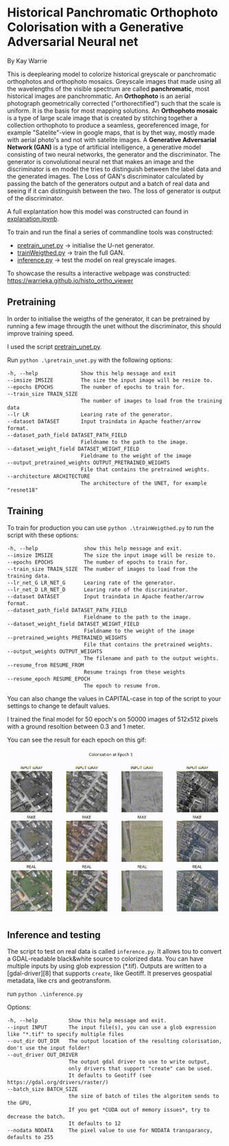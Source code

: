Historical Panchromatic Orthophoto Colorisation with a Generative Adversarial Neural net
=================================================================
By Kay Warrie

This is deeplearing model to colorize historical greyscale or panchromatic orthophotos and orthophoto mosaics. 
Greyscale images that made using all the wavelengths of the visible spectrum are called **panchromatic**, most historical images are panchrommatic. 
An **Orthophoto** is an aerial photograph geometrically corrected ("orthorectified") such that the scale is uniform. It is the basis for most mapping solutions.
An **Orthophoto mosaic** is a type of large scale image that is created by stitching together a collection orthophoto to produce a seamless, georeferenced image, for example "Satelite"-view in google maps, that is by thet way, mostly made with aerial photo's and not with satelite images. 
A **Generative Adversarial Network (GAN)** is a type of artificial intelligence, a generative model consisting of two neural networks, the generator and the discriminator. 
The generator is convolutional neural net that makes an image and the discriminator is en model the tries to distinguish between the label data and the generated images. 
The Loss of GAN's discriminator calculated by passing the batch of the generators output and a batch of real data and seeing if it can distinguish between the two. The loss of generator is output of the discriminator.

A full explantation how this model was constructed can found in [explanation.ipynb](explanation.ipynb).

To train and run the final a series of commandline tools was constructed:

- [pretrain_unet.py](pretrain_unet.py) -> initialise the U-net generator.
- [trainWeigthed.py](trainWeigthed.py) -> train the full GAN.
- [inference.py](inference.py) -> test the model on real greyscale images.

To showcase the results a interactive webpage was constructed: <https://warrieka.github.io/histo_ortho_viewer>

Pretraining 
-----------

In order to initialise the weigths of the generator, it can be pretrained by running a few image througth the unet without the discriminator, this should improve training speed. 

I used the script [pretrain_unet.py](pretrain_unet.py). 

Run `python .\pretrain_unet.py` with the following options: 

    -h, --help              Show this help message and exit
    --imsize IMSIZE         The size the input image will be resize to.
    --epochs EPOCHS         The number of epochs to train for.
    --train_size TRAIN_SIZE
                            The number of images to load from the training data
    --lr LR                 Learing rate of the generator.
    --dataset DATASET       Input traindata in Apache feather/arrow format.
    --dataset_path_field DATASET_PATH_FIELD
                            Fieldname to the path to the image.
    --dataset_weight_field DATASET_WEIGHT_FIELD
                            Fieldname to the weight of the image
    --output_pretrained_weights OUTPUT_PRETRAINED_WEIGHTS
                            File that contains the pretrained weights.
    --architecture ARCHITECTURE
                            The architecture of the UNET, for example "resnet18"


Training
------

To train for production you can use `python .\trainWeigthed.py` to run the script with these options:

    -h, --help               show this help message and exit.
    --imsize IMSIZE          The size the input image will be resize to.
    --epochs EPOCHS          The number of epochs to train for.
    --train_size TRAIN_SIZE  The number of images to load from the training data.
    --lr_net_G LR_NET_G      Learing rate of the generator.
    --lr_net_D LR_NET_D      Learing rate of the discriminator.
    --dataset DATASET        Input traindata in Apache feather/arrow format.
    --dataset_path_field DATASET_PATH_FIELD
                             Fieldname to the path to the image.
    --dataset_weight_field DATASET_WEIGHT_FIELD
                             Fieldname to the weight of the image
    --pretrained_weights PRETRAINED_WEIGHTS
                             File that contains the pretrained weights.
    --output_weights OUTPUT_WEIGHTS
                             The filename and path to the output weights.
    --resume_from RESUME_FROM
                             Resume traings from these weights
    --resume_epoch RESUME_EPOCH
                             The epoch to resume from.

You can also change the values in CAPITAL-case in top of the script to your settings to change te default values. 

I trained the final model for 50 epoch's on 50000 images of 512x512 pixels with a ground resoltion between 0.3 and 1 meter. 

You can see the result for each epoch on this gif: 

![](pic/training.gif)


Inference and testing
---------------------

The script to test on real data is called `inference.py`. 
It allows tou to convert a GDAL-readable black&white source to colorized data. 
You can have multiple inputs by using glob expression (*.tif). 
Outputs are written to a [gdal-driver][8] that supports `create`, like Geotiff.
It preserves geospatial metadata, like crs and geotransform.  

run `python .\inference.py` 

Options:

    -h, --help          Show this help message and exit.
    --input INPUT       The input file(s), you can use a glob expression like "*.tif" to specify multiple files
    --out_dir OUT_DIR   The output location of the resulting colorisation, don't use the input folder!
    --out_driver OUT_DRIVER
                        The output gdal driver to use to write output, 
                        only drivers that support "create" can be used.
                        It defaults to Geotiff (see https://gdal.org/drivers/raster/)
    --batch_size BATCH_SIZE
                        the size of batch of tiles the algoritem sends to the GPU, 
                        If you get *CUDA out of memory issues*, try to decrease the batch.
                        It defaults to 12 
    --nodata NODATA     The pixel value to use for NODATA transparancy, defaults to 255 

